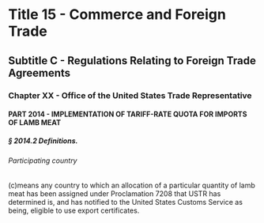 
# Title 15 - Commerce and Foreign Trade
## Subtitle C - Regulations Relating to Foreign Trade Agreements
### Chapter XX - Office of the United States Trade Representative
#### PART 2014 - IMPLEMENTATION OF TARIFF-RATE QUOTA FOR IMPORTS OF LAMB MEAT
##### § 2014.2 Definitions.
###### Participating country

(c)means any country to which an allocation of a particular quantity of lamb meat has been assigned under Proclamation 7208 that USTR has determined is, and has notified to the United States Customs Service as being, eligible to use export certificates.
